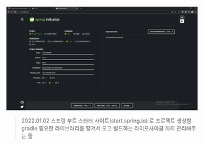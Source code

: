 ![img.png](img.png)
>2022.01.02 스프링 부트 스타터 사이트(start.spring.io) 로 프로젝트 생성함<br>
>gradle 필요한 라이브러리를 떙겨서 오고 빌드하는 라이프사이클 까지 관리해주는 툴
